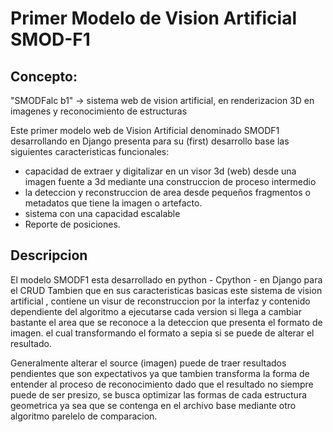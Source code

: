 # Primer Modelo de Vision Artificial SMOD-F1


## Concepto:
"SMODFalc b1" -> sistema web de vision artificial, en renderizacion 3D en imagenes y reconocimiento de estructuras

Este primer modelo web de Vision Artificial denominado SMODF1 desarrollando en Django presenta para su (first) desarrollo base
las siguientes caracteristicas funcionales: 

* capacidad de extraer y digitalizar en un visor 3d (web) desde una imagen fuente a 3d mediante una construccion de proceso intermedio
* la deteccion y reconstruccion de area desde pequeños fragmentos o metadatos que tiene la imagen o artefacto.
* sistema con una capacidad escalable
* Reporte de posiciones.

## Descripcion

El modelo SMODF1 esta desarrollado en python - Cpython - en Django para el CRUD Tambien que en sus caracteristicas basicas 
este sistema de vision artificial , contiene un visur de reconstruccion por la interfaz y contenido dependiente del algoritmo 
a ejecutarse cada version si llega a cambiar bastante el area que se reconoce a la deteccion que presenta el formato de imagen.
el cual transformando el formato a sepia si se puede de alterar el resultado. 

Generalmente alterar el source (imagen) puede de traer resultados pendientes que son expectativos ya que tambien transforma la forma
de entender al proceso de reconocimiento dado que el resultado no siempre puede de ser presizo, se busca optimizar las formas de cada 
estructura geometrica ya sea que se contenga en el archivo base mediante otro algoritmo parelelo de comparacion.

